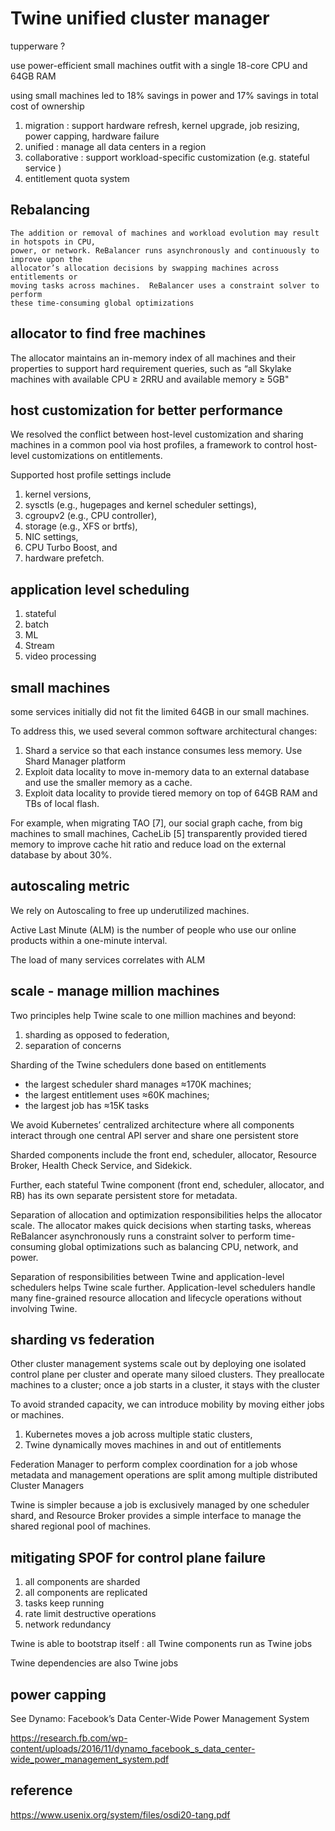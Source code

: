 
# Twine unified cluster manager

tupperware ?

use power-efficient small machines outfit with a single 18-core CPU and 64GB RAM

using small machines led to 18% savings in power and 17% savings in total cost of ownership

1. migration : support hardware refresh, kernel upgrade, job resizing, power capping, hardware failure
2. unified : manage all data centers in a region
3. collaborative : support workload-specific customization (e.g. stateful service )
4. entitlement quota system

## Rebalancing

```
The addition or removal of machines and workload evolution may result in hotspots in CPU,
power, or network. ReBalancer runs asynchronously and continuously to improve upon the 
allocator’s allocation decisions by swapping machines across entitlements or 
moving tasks across machines.  ReBalancer uses a constraint solver to perform 
these time-consuming global optimizations
```

## allocator to find free machines

The allocator maintains an in-memory index of all machines and their 
properties to support hard requirement queries, 
such as “all Skylake machines with available CPU ≥ 2RRU and available memory ≥ 5GB"


## host customization for better performance

We resolved the conflict between host-level customization
and sharing machines in a common pool via host profiles,
a framework to control host-level customizations on entitlements.

Supported host profile settings include 
1. kernel versions, 
2. sysctls (e.g., hugepages and kernel scheduler settings), 
3. cgroupv2 (e.g., CPU controller), 
4. storage (e.g., XFS or brtfs), 
5. NIC settings, 
6. CPU Turbo Boost, and 
7. hardware prefetch.


## application level scheduling

1. stateful
2. batch
3. ML
4. Stream
5. video processing


## small machines

 some services initially did not fit the limited 64GB in our small machines. 

 To address this, we used several common software architectural changes:

1. Shard a service so that each instance consumes less memory.  Use Shard Manager platform 
2. Exploit data locality to move in-memory data to an external database and use the smaller memory as a cache. 
3. Exploit data locality to provide tiered memory on top of 64GB RAM and TBs of local flash. 

For example, when migrating TAO [7], our social graph cache, from big
machines to small machines, CacheLib [5] transparently provided tiered 
memory to improve cache hit ratio and reduce load on the external 
database by about 30%.


## autoscaling metric

We rely on Autoscaling to free up underutilized machines. 

Active Last Minute (ALM) is the number of people who use our online products within a one-minute interval.

The load of many services correlates with ALM


## scale - manage million machines

Two principles help Twine scale to one million machines and beyond: 
1. sharding as opposed to federation, 
2. separation of concerns

Sharding of the Twine schedulers done based on entitlements

* the largest scheduler shard manages ≈170K machines; 
* the largest entitlement uses ≈60K machines; 
* the largest job has ≈15K tasks

We avoid Kubernetes’ centralized architecture where all components interact through 
one central API server and share one persistent store

Sharded components include the front end, scheduler, allocator, Resource Broker, Health Check Service, and Sidekick.

Further, each stateful Twine component (front end, scheduler, allocator, and RB) has its own separate persistent store for metadata.

Separation of allocation and optimization responsibilities
helps the allocator scale. The allocator makes quick decisions
when starting tasks, whereas ReBalancer asynchronously runs
a constraint solver to perform time-consuming global optimizations 
such as balancing CPU, network, and power.

Separation of responsibilities between Twine and
application-level schedulers helps Twine scale further.
Application-level schedulers handle many fine-grained resource 
allocation and lifecycle operations without involving Twine.

## sharding vs federation

Other cluster management systems scale out by deploying one 
isolated control plane per cluster and operate many siloed clusters. 
They preallocate machines to a cluster; once a job starts in a cluster, 
it stays with the cluster

To avoid stranded capacity, we can introduce mobility by moving either jobs or machines. 

1. Kubernetes moves a job across multiple static clusters, 
2. Twine dynamically moves machines in and out of entitlements 

Federation Manager to perform complex coordination for a job whose metadata and
management operations are split among multiple distributed Cluster Managers

Twine is simpler because a job is exclusively managed by one scheduler
shard, and Resource Broker provides a simple interface to manage the 
shared regional pool of machines.

## mitigating SPOF for control plane failure

1. all components are sharded
1. all components are replicated
1. tasks keep running
1. rate limit destructive operations
1. network redundancy

Twine is able to bootstrap itself : all Twine components run as Twine jobs

Twine dependencies are also Twine jobs


## power capping

See Dynamo: Facebook’s Data Center-Wide Power Management System

https://research.fb.com/wp-content/uploads/2016/11/dynamo_facebook_s_data_center-wide_power_management_system.pdf


## reference


https://www.usenix.org/system/files/osdi20-tang.pdf


